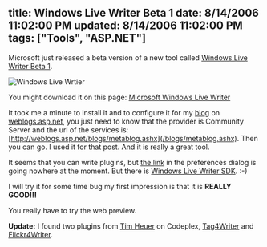title: Windows Live Writer Beta 1
date: 8/14/2006 11:02:00 PM
updated: 8/14/2006 11:02:00 PM
tags: ["Tools", "ASP.NET"]
---
Microsoft just released a beta version of a new tool called [Windows Live Writer Beta 1](http://windowslivewriter.spaces.live.com/).

![Windows Live Wrtier](http://www.techheadbrothers.com/images/blog/WindowsLiveWriter_DDEE/windowslivewriter15.jpg) 

You might download it on this page: [Microsoft Windows Live Writer](http://download.microsoft.com/download/f/9/a/f9a19f2d-cec4-4a25-9b0b-eb9655ea7561/Writer.msi)

It took me a minute to install it and to configure it for my [blog](/lkempe) on [weblogs.asp.net](http://weblogs.asp.net), you just need to know that the provider is Community Server and the url of the services is: [http://weblogs.asp.net/blogs/metablog.ashx](/blogs/metablog.ashx). Then you can go. I used it for that post. And it is really a great tool.

It seems that you can write plugins, but [the link](http://dev.live.com/writer) in the preferences dialog is going nowhere at the moment. But there is [Windows Live Writer SDK](http://download.microsoft.com/download/f/9/a/f9a19f2d-cec4-4a25-9b0b-eb9655ea7561/Windows%20Live%20Writer%20SDK%20(Beta).msi). :-)

I will try it for some time bug my first impression is that it is **REALLY GOOD!!!**

You really have to try the web preview.

**Update:** I found two plugins from [Tim Heuer](http://timheuer.com/blog/) on Codeplex, [Tag4Writer](http://www.codeplex.com/Wiki/View.aspx?ProjectName=tag4writer) and [Flickr4Writer](http://www.codeplex.com/Wiki/View.aspx?ProjectName=flickr4writer).
